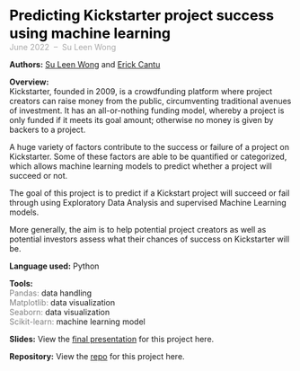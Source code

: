 <span style="font-weight: bold; color: black; font-size:180%; line-height: 32px;"> Predicting Kickstarter project success using machine learning  </span>  <br>
<span style="color:darkgrey;">June 2022 &nbsp;&ndash;&nbsp; Su Leen Wong</span>

**Authors:** [Su Leen Wong](https://suleenwong.github.io/) and [Erick Cantu](https://github.com/eaunaicr97/)


**Overview:**  
Kickstarter, founded in 2009, is a crowdfunding platform where project creators can raise money from the public, circumventing traditional avenues of investment. It has an all-or-nothing funding model, whereby a project is only funded if it meets its goal amount; otherwise no money is given by backers to a project.

A huge variety of factors contribute to the success or failure of a project on Kickstarter. Some of these factors are able to be quantified or categorized, which allows machine learning models to predict whether a project will succeed or not.

The goal of this project is to predict if a Kickstart project will succeed or fail through using Exploratory Data Analysis and supervised Machine Learning models.

More generally, the aim is to help potential project creators as well as potential investors assess what their chances of success on Kickstarter will be.

**Language used:** Python

**Tools:**  
<span style="color:grey">Pandas:</span> data handling  
<span style="color:grey">Matplotlib:</span> data visualization  
<span style="color:grey">Seaborn:</span> data visualization  
<span style="color:grey">Scikit-learn:</span> machine learning model


**Slides:** View the [final presentation](https://github.com/suleenwong/ML_Project_Kickstarter_Success/blob/main/Kickstarter_Project_Slides.pdf)
 for this project here.


**Repository:** View the [repo](https://github.com/suleenwong/ML_Project_Kickstarter_Success/)
 for this project here.
